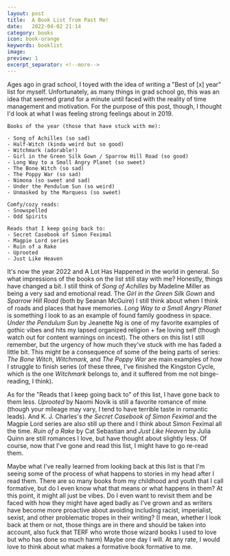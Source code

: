 ```yaml
---
layout: post
title:  A Book List from Past Me!
date:   2022-04-02 21:14
category: books
icon: book-orange
keywords: booklist
image:
preview: 1
excerpt_separator: <!--more-->
---
```


Ages ago in grad school, I toyed with the idea of writing a "Best of [x] year" list for myself. Unfortunately, as many things in grad school go, this was an idea that seemed grand for a minute until faced with the reality of time management and motivation. For the purpose of this post, though, I thought I'd look at what I was feeling strong feelings about in 2019.
<!--more-->

```
Books of the year (those that have stuck with me):

- Song of Achilles (so sad)
- Half-Witch (kinda weird but so good)
- Witchmark (adorable!)
- Girl in the Green Silk Gown / Sparrow Hill Road (so good)
- Long Way to a Small Angry Planet (so sweet)
- The Bone Witch (so sad)
- The Poppy War (so sad)
- Nimona (so sweet and sad)
- Under the Pendulum Sun (so weird)
- Unmasked by the Marquess (so sweet)

Comfy/cozy reads:
- Snowspelled
- Odd Spirits

Reads that I keep going back to:
- Secret Casebook of Simon Feximal
- Magpie Lord series
- Ruin of a Rake
- Uprooted
- Just Like Heaven
```

It's now the year 2022 and A Lot Has Happened in the world in general. So what impressions of the books on the list still stay with me? Honestly, things have changed a bit. I still think of *Song of Achilles* by Madeline Miller as being a very sad and emotional read. The *Girl in the Green Silk Gown* and *Sparrow Hill Road* (both by Seanan McGuire) I still think about when I think of roads and places that have memories. *Long Way to a Small Angry Planet* is something I look to as an example of found family goodness in space. *Under the Pendulum Sun* by Jeanette Ng is one of my favorite examples of gothic vibes and hits my lapsed organized religion + fae loving self (though watch out for content warnings on incest). The others on this list I still remember, but the urgency of how much they've stuck with me has faded a little bit. This might be a consequence of some of the being parts of series: *The Bone Witch*, *Witchmark*, and *The Poppy War* are main examples of how I struggle to finish series (of these three, I've finished the Kingston Cycle, which is the one *Witchmark* belongs to, and it suffered from me not binge-reading, I think).

As for the "Reads that I keep going back to" of this list, I have gone back to them less. *Uprooted* by Naomi Novik is still a favorite romance of mine (though your mileage may vary, I tend to have terrible taste in romantic leads). And K. J. Charles's *the Secret Casebook of Simon Feximal* and the Magpie Lord series are also still up there and I think about Simon Feximal all the time. *Ruin of a Rake* by Cat Sebastian and *Just Like Heaven* by Julia Quinn are still romances I love, but have thought about slightly less. Of course, now that I've gone and read this list, I might have to go re-read them.

Maybe what I've really learned from looking back at this list is that I'm seeing some of the process of what happens to stories in my head after I read them. There are so many books from my childhood and youth that I call formative, but do I even know what that means or what happens in them? At this point, it might all just be vibes. Do I even want to revisit them and be faced with how they might have aged badly as I've grown and as writers have become more proactive about avoiding including racist, imperialist, sexist, and other problematic tropes in their writing? (I mean, whether I look back at them or not, those things are in there and should be taken into account, also fuck that TERF who wrote those wizard books I used to love but who has done so much harm) Maybe one day I will. At any rate, I would love to think about what makes a formative book formative to me.


